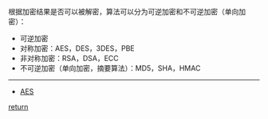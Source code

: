 根据加密结果是否可以被解密，算法可以分为可逆加密和不可逆加密（单向加密）：
* 可逆加密
* 对称加密：AES，DES，3DES，PBE
* 非对称加密：RSA，DSA，ECC
* 不可逆加密（单向加密，摘要算法）：MD5，SHA，HMAC
<hr>

* [AES](AES.md)

[return](./../README.md)